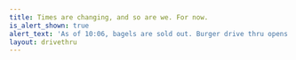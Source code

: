 ```yaml
---
title: Times are changing, and so are we. For now.
is_alert_shown: true
alert_text: 'As of 10:06, bagels are sold out. Burger drive thru opens at 11am. '
layout: drivethru
---
```


